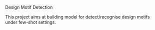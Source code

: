 Design Motif Detection

This project aims at building model for detect/recognise design motifs under few-shot settings.
